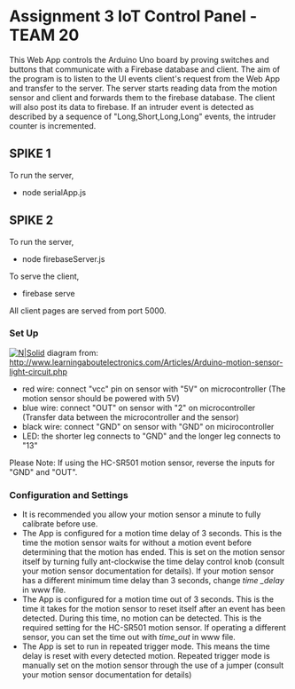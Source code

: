 # Assignment 3 IoT Control Panel - TEAM 20


This Web App controls the Arduino Uno board by proving switches and buttons that communicate with a Firebase database and client.
The aim of the program is to listen to the UI events client's request from the Web App and transfer to the server. The server starts reading data from the motion sensor and client and forwards them to the firebase database. The client will also post its data to firebase.
If an intruder event is detected as described by a sequence of "Long,Short,Long,Long" events, the intruder counter is incremented.

## SPIKE 1

To run the server,
- node serialApp.js

## SPIKE 2

To run the server,
- node firebaseServer.js

To serve the client,
- firebase serve

All client pages are served from port 5000. 


### Set Up

[![N|Solid](http://www.learningaboutelectronics.com/images/Arduino-motion-sensor-circuit.png)](https://nodesource.com/products/nsolid)
diagram from: http://www.learningaboutelectronics.com/Articles/Arduino-motion-sensor-light-circuit.php
- red wire: connect "vcc" pin on sensor with "5V" on microcontroller  (The motion sensor should be powered with 5V)
- blue wire: connect "OUT" on sensor with "2" on microcontroller  (Transfer data between the microcontroller and the sensor)
- black wire: connect "GND" on sensor with "GND" on micirocontroller
- LED: the shorter leg connects to "GND" and the longer leg connects to "13" 

Please Note: If using the HC-SR501 motion sensor, reverse the inputs for "GND" and "OUT".

### Configuration and Settings

- It is recommended you allow your motion sensor a minute to fully calibrate before use.
- The App is configured for a motion time delay of 3 seconds. This is the time the motion sensor waits for without a motion event before            determining that the motion has ended. This is set on the motion sensor itself by turning fully ant-clockwise the time delay control knob         (consult your motion sensor documentation for details). If your motion sensor has a different minimum time delay than 3 seconds, change *time     _delay* in www file. 
- The App is configured for a motion time out of 3 seconds. This is the time it takes for the motion sensor to reset itself after an event has      been detected. During this time, no motion can be detected. This is the required setting for the HC-SR501 motion sensor. If operating a           different sensor, you can set the time out with *time_out* in www file.
- The App is set to run in repeated trigger mode. This means the time delay is reset with every detected motion. Repeated trigger mode is manually set on the motion sensor through the use of a jumper (consult your motion sensor documentation for details)








